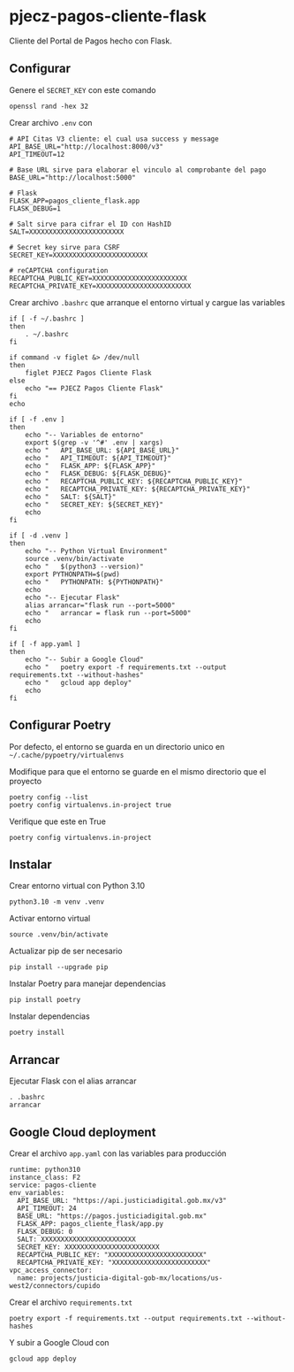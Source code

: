 # pjecz-pagos-cliente-flask

Cliente del Portal de Pagos hecho con Flask.

## Configurar

Genere el `SECRET_KEY` con este comando

    openssl rand -hex 32

Crear archivo `.env` con

    # API Citas V3 cliente: el cual usa success y message
    API_BASE_URL="http://localhost:8000/v3"
    API_TIMEOUT=12

    # Base URL sirve para elaborar el vinculo al comprobante del pago
    BASE_URL="http://localhost:5000"

    # Flask
    FLASK_APP=pagos_cliente_flask.app
    FLASK_DEBUG=1

    # Salt sirve para cifrar el ID con HashID
    SALT=XXXXXXXXXXXXXXXXXXXXXXXX

    # Secret key sirve para CSRF
    SECRET_KEY=XXXXXXXXXXXXXXXXXXXXXXXX

    # reCAPTCHA configuration
    RECAPTCHA_PUBLIC_KEY=XXXXXXXXXXXXXXXXXXXXXXXX
    RECAPTCHA_PRIVATE_KEY=XXXXXXXXXXXXXXXXXXXXXXXX

Crear archivo `.bashrc` que arranque el entorno virtual y cargue las variables

    if [ -f ~/.bashrc ]
    then
        . ~/.bashrc
    fi

    if command -v figlet &> /dev/null
    then
        figlet PJECZ Pagos Cliente Flask
    else
        echo "== PJECZ Pagos Cliente Flask"
    fi
    echo

    if [ -f .env ]
    then
        echo "-- Variables de entorno"
        export $(grep -v '^#' .env | xargs)
        echo "   API_BASE_URL: ${API_BASE_URL}"
        echo "   API_TIMEOUT: ${API_TIMEOUT}"
        echo "   FLASK_APP: ${FLASK_APP}"
        echo "   FLASK_DEBUG: ${FLASK_DEBUG}"
        echo "   RECAPTCHA_PUBLIC_KEY: ${RECAPTCHA_PUBLIC_KEY}"
        echo "   RECAPTCHA_PRIVATE_KEY: ${RECAPTCHA_PRIVATE_KEY}"
        echo "   SALT: ${SALT}"
        echo "   SECRET_KEY: ${SECRET_KEY}"
        echo
    fi

    if [ -d .venv ]
    then
        echo "-- Python Virtual Environment"
        source .venv/bin/activate
        echo "   $(python3 --version)"
        export PYTHONPATH=$(pwd)
        echo "   PYTHONPATH: ${PYTHONPATH}"
        echo
        echo "-- Ejecutar Flask"
        alias arrancar="flask run --port=5000"
        echo "   arrancar = flask run --port=5000"
        echo
    fi

    if [ -f app.yaml ]
    then
        echo "-- Subir a Google Cloud"
        echo "   poetry export -f requirements.txt --output requirements.txt --without-hashes"
        echo "   gcloud app deploy"
        echo
    fi

## Configurar Poetry

Por defecto, el entorno se guarda en un directorio unico en `~/.cache/pypoetry/virtualenvs`

Modifique para que el entorno se guarde en el mismo directorio que el proyecto

    poetry config --list
    poetry config virtualenvs.in-project true

Verifique que este en True

    poetry config virtualenvs.in-project

## Instalar

Crear entorno virtual con Python 3.10

    python3.10 -m venv .venv

Activar entorno virtual

    source .venv/bin/activate

Actualizar pip de ser necesario

    pip install --upgrade pip

Instalar Poetry para manejar dependencias

    pip install poetry

Instalar dependencias

    poetry install

## Arrancar

Ejecutar Flask con el alias arrancar

    . .bashrc
    arrancar

## Google Cloud deployment

Crear el archivo `app.yaml` con las variables para producción

    runtime: python310
    instance_class: F2
    service: pagos-cliente
    env_variables:
      API_BASE_URL: "https://api.justiciadigital.gob.mx/v3"
      API_TIMEOUT: 24
      BASE_URL: "https://pagos.justiciadigital.gob.mx"
      FLASK_APP: pagos_cliente_flask/app.py
      FLASK_DEBUG: 0
      SALT: XXXXXXXXXXXXXXXXXXXXXXXX
      SECRET_KEY: XXXXXXXXXXXXXXXXXXXXXXXX
      RECAPTCHA_PUBLIC_KEY: "XXXXXXXXXXXXXXXXXXXXXXXX"
      RECAPTCHA_PRIVATE_KEY: "XXXXXXXXXXXXXXXXXXXXXXXX"
    vpc_access_connector:
      name: projects/justicia-digital-gob-mx/locations/us-west2/connectors/cupido

Crear el archivo `requirements.txt`

    poetry export -f requirements.txt --output requirements.txt --without-hashes

Y subir a Google Cloud con

    gcloud app deploy
